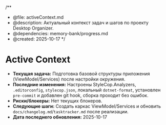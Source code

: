 /**
 * @file: activeContext.md
 * @description: Актуальный контекст задач и шагов по проекту Desktop Organizer.
 * @dependencies: memory-bank/progress.md
 * @created: 2025-10-17
 */

# Active Context

- **Текущая задача:** Подготовка базовой структуры приложения (ViewModel/Services) после настройки окружения.
- **Последние изменения:** Настроены StyleCop.Analyzers, `.editorconfig`, `stylecop.json`, локальный `dotnet-format`, установлен `pre-commit` и добавлен git hook, сборка проходит без ошибок.
- **Риски/блокеры:** Нет текущих блокеров.
- **Следующие шаги:** Создать каркас ViewModel/Services и обновить `docs/changelog.md`/`tasktracker.md` после реализации.
- **Дата последнего обновления:** 2025-10-17
